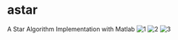 # astar
A Star Algorithm Implementation with Matlab
![1](https://user-images.githubusercontent.com/40143379/147705795-8644ba4f-ee36-40cb-8560-10c0af3c7801.png)
![2](https://user-images.githubusercontent.com/40143379/147705804-41017ec6-ac15-4004-a7a1-6df6694cefa1.png)
![3](https://user-images.githubusercontent.com/40143379/147705808-92ed39f9-5294-4479-955a-2fbf8121a78b.png)
